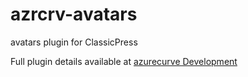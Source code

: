# azrcrv-avatars
avatars plugin for ClassicPress

Full plugin details available at [azurecurve Development](https://development.azurecurve.co.uk/classicpress-plugins/avatars/)